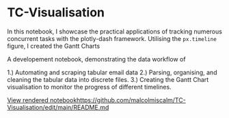 # TC-Visualisation

In this notebook, I showcase the practical applications of tracking numerous concurrent tasks with the plotly-dash framework.
Utilising the `px.timeline` figure, I created the Gantt Charts

A developement notebook, demonstrating the data workflow of 

1.) Automating and scraping tabular email data
2.) Parsing, organising, and cleaning the tabular data into discrete files.
3.) Creating the Gantt Chart visualisation to monitor the progress of different timelines.

[View rendered notebook](https://nbviewer.org/github/malcolmiscalm/TC-Visualisation/blob/main/TC-Visualisation.ipynb)https://github.com/malcolmiscalm/TC-Visualisation/edit/main/README.md

